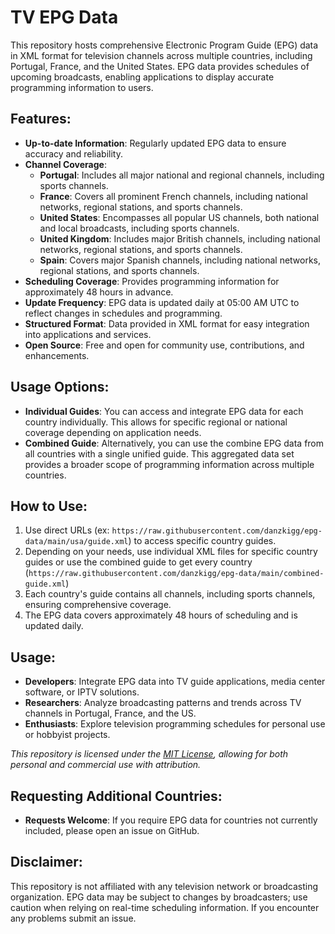 # TV EPG Data

This repository hosts comprehensive Electronic Program Guide (EPG) data in XML format for television channels across multiple countries, including Portugal, France, and the United States. EPG data provides schedules of upcoming broadcasts, enabling applications to display accurate programming information to users.

## Features:
- **Up-to-date Information**: Regularly updated EPG data to ensure accuracy and reliability.
- **Channel Coverage**:
  - **Portugal**: Includes all major national and regional channels, including sports channels.
  - **France**: Covers all prominent French channels, including national networks, regional stations, and sports channels.
  - **United States**: Encompasses all popular US channels, both national and local broadcasts, including sports channels.
  - **United Kingdom**: Includes major British channels, including national networks, regional stations, and sports channels.
  - **Spain**: Covers major Spanish channels, including national networks, regional stations, and sports channels.
- **Scheduling Coverage**: Provides programming information for approximately 48 hours in advance.
- **Update Frequency**: EPG data is updated daily at 05:00 AM UTC to reflect changes in schedules and programming.
- **Structured Format**: Data provided in XML format for easy integration into applications and services.
- **Open Source**: Free and open for community use, contributions, and enhancements.

## Usage Options:
- **Individual Guides**: You can access and integrate EPG data for each country individually. This allows for specific regional or national coverage depending on application needs.
- **Combined Guide**: Alternatively, you can use the combine EPG data from all countries with a single unified guide. This aggregated data set provides a broader scope of programming information across multiple countries.

## How to Use:
1. Use direct URLs (ex: `https://raw.githubusercontent.com/danzkigg/epg-data/main/usa/guide.xml`) to access specific country guides.
2. Depending on your needs, use individual XML files for specific country guides or use the combined guide to get every country (`https://raw.githubusercontent.com/danzkigg/epg-data/main/combined-guide.xml`)
3. Each country's guide contains all channels, including sports channels, ensuring comprehensive coverage.
4. The EPG data covers approximately 48 hours of scheduling and is updated daily.

## Usage:
- **Developers**: Integrate EPG data into TV guide applications, media center software, or IPTV solutions.
- **Researchers**: Analyze broadcasting patterns and trends across TV channels in Portugal, France, and the US.
- **Enthusiasts**: Explore television programming schedules for personal use or hobbyist projects.

*This repository is licensed under the [MIT License](https://github.com/danzkigg/epg-data/blob/main/LICENSE), allowing for both personal and commercial use with attribution.*

## Requesting Additional Countries:
- **Requests Welcome**: If you require EPG data for countries not currently included, please open an issue on GitHub.

## Disclaimer:
This repository is not affiliated with any television network or broadcasting organization. EPG data may be subject to changes by broadcasters; use caution when relying on real-time scheduling information. If you encounter any problems submit an issue.




